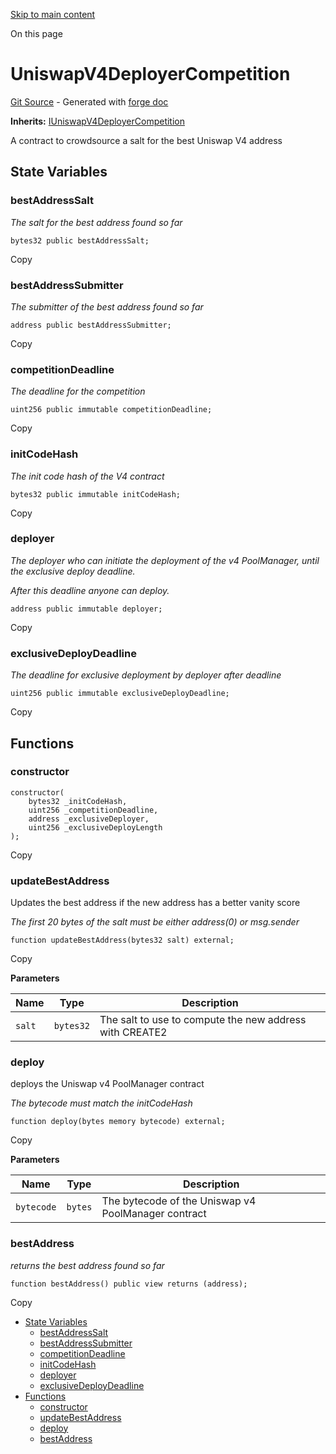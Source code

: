 [Skip to main content](https://docs.uniswap.org/contracts/v4/reference/periphery/UniswapV4DeployerCompetition#)

On this page

# UniswapV4DeployerCompetition

[Git Source](https://github.com/uniswap/v4-periphery/blob/3f295d8435e4f776ea2daeb96ce1bc6d63f33fc7/src/UniswapV4DeployerCompetition.sol) \- Generated with [forge doc](https://book.getfoundry.sh/reference/forge/forge-doc)

**Inherits:** [IUniswapV4DeployerCompetition](https://docs.uniswap.org/contracts/v4/reference/periphery/interfaces/IUniswapV4DeployerCompetition)

A contract to crowdsource a salt for the best Uniswap V4 address

## State Variables [​](https://docs.uniswap.org/contracts/v4/reference/periphery/UniswapV4DeployerCompetition\#state-variables "Direct link to heading")

### bestAddressSalt [​](https://docs.uniswap.org/contracts/v4/reference/periphery/UniswapV4DeployerCompetition\#bestaddresssalt "Direct link to heading")

_The salt for the best address found so far_

```codeBlockLines_mRuA
bytes32 public bestAddressSalt;

```

Copy

### bestAddressSubmitter [​](https://docs.uniswap.org/contracts/v4/reference/periphery/UniswapV4DeployerCompetition\#bestaddresssubmitter "Direct link to heading")

_The submitter of the best address found so far_

```codeBlockLines_mRuA
address public bestAddressSubmitter;

```

Copy

### competitionDeadline [​](https://docs.uniswap.org/contracts/v4/reference/periphery/UniswapV4DeployerCompetition\#competitiondeadline "Direct link to heading")

_The deadline for the competition_

```codeBlockLines_mRuA
uint256 public immutable competitionDeadline;

```

Copy

### initCodeHash [​](https://docs.uniswap.org/contracts/v4/reference/periphery/UniswapV4DeployerCompetition\#initcodehash "Direct link to heading")

_The init code hash of the V4 contract_

```codeBlockLines_mRuA
bytes32 public immutable initCodeHash;

```

Copy

### deployer [​](https://docs.uniswap.org/contracts/v4/reference/periphery/UniswapV4DeployerCompetition\#deployer "Direct link to heading")

_The deployer who can initiate the deployment of the v4 PoolManager, until the exclusive deploy deadline._

_After this deadline anyone can deploy._

```codeBlockLines_mRuA
address public immutable deployer;

```

Copy

### exclusiveDeployDeadline [​](https://docs.uniswap.org/contracts/v4/reference/periphery/UniswapV4DeployerCompetition\#exclusivedeploydeadline "Direct link to heading")

_The deadline for exclusive deployment by deployer after deadline_

```codeBlockLines_mRuA
uint256 public immutable exclusiveDeployDeadline;

```

Copy

## Functions [​](https://docs.uniswap.org/contracts/v4/reference/periphery/UniswapV4DeployerCompetition\#functions "Direct link to heading")

### constructor [​](https://docs.uniswap.org/contracts/v4/reference/periphery/UniswapV4DeployerCompetition\#constructor "Direct link to heading")

```codeBlockLines_mRuA
constructor(
    bytes32 _initCodeHash,
    uint256 _competitionDeadline,
    address _exclusiveDeployer,
    uint256 _exclusiveDeployLength
);

```

Copy

### updateBestAddress [​](https://docs.uniswap.org/contracts/v4/reference/periphery/UniswapV4DeployerCompetition\#updatebestaddress "Direct link to heading")

Updates the best address if the new address has a better vanity score

_The first 20 bytes of the salt must be either address(0) or msg.sender_

```codeBlockLines_mRuA
function updateBestAddress(bytes32 salt) external;

```

Copy

**Parameters**

| Name | Type | Description |
| --- | --- | --- |
| `salt` | `bytes32` | The salt to use to compute the new address with CREATE2 |

### deploy [​](https://docs.uniswap.org/contracts/v4/reference/periphery/UniswapV4DeployerCompetition\#deploy "Direct link to heading")

deploys the Uniswap v4 PoolManager contract

_The bytecode must match the initCodeHash_

```codeBlockLines_mRuA
function deploy(bytes memory bytecode) external;

```

Copy

**Parameters**

| Name | Type | Description |
| --- | --- | --- |
| `bytecode` | `bytes` | The bytecode of the Uniswap v4 PoolManager contract |

### bestAddress [​](https://docs.uniswap.org/contracts/v4/reference/periphery/UniswapV4DeployerCompetition\#bestaddress "Direct link to heading")

_returns the best address found so far_

```codeBlockLines_mRuA
function bestAddress() public view returns (address);

```

Copy

- [State Variables](https://docs.uniswap.org/contracts/v4/reference/periphery/UniswapV4DeployerCompetition#state-variables)
  - [bestAddressSalt](https://docs.uniswap.org/contracts/v4/reference/periphery/UniswapV4DeployerCompetition#bestaddresssalt)
  - [bestAddressSubmitter](https://docs.uniswap.org/contracts/v4/reference/periphery/UniswapV4DeployerCompetition#bestaddresssubmitter)
  - [competitionDeadline](https://docs.uniswap.org/contracts/v4/reference/periphery/UniswapV4DeployerCompetition#competitiondeadline)
  - [initCodeHash](https://docs.uniswap.org/contracts/v4/reference/periphery/UniswapV4DeployerCompetition#initcodehash)
  - [deployer](https://docs.uniswap.org/contracts/v4/reference/periphery/UniswapV4DeployerCompetition#deployer)
  - [exclusiveDeployDeadline](https://docs.uniswap.org/contracts/v4/reference/periphery/UniswapV4DeployerCompetition#exclusivedeploydeadline)
- [Functions](https://docs.uniswap.org/contracts/v4/reference/periphery/UniswapV4DeployerCompetition#functions)
  - [constructor](https://docs.uniswap.org/contracts/v4/reference/periphery/UniswapV4DeployerCompetition#constructor)
  - [updateBestAddress](https://docs.uniswap.org/contracts/v4/reference/periphery/UniswapV4DeployerCompetition#updatebestaddress)
  - [deploy](https://docs.uniswap.org/contracts/v4/reference/periphery/UniswapV4DeployerCompetition#deploy)
  - [bestAddress](https://docs.uniswap.org/contracts/v4/reference/periphery/UniswapV4DeployerCompetition#bestaddress)